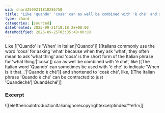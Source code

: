 ```yaml
---
uid: shard2509211818286750
title: "Like 'quando' 'cosa' can as well be combined with 'è ché' and shortened to 'cosè ché'"
type: shard
categories: [sourced]
dateCreated: 2025-09-21T18:18:28+08:00
dateModified: 2025-09-25T03:35:48+00:00
---
```

Like [['Quando' is 'When' in Italian|'Quando']] [[Italians commonly use the word 'cosa' for asking 'what' because when they ask 'what', they often mean to ask 'what thing' and 'cosa' is the short form of the Italian phrase for 'what thing'|'cosa']] can as well be combined with 'è ché', like [[The Italian word 'Quando' can sometimes be used with 'è ché' to indicate 'When is it that...'|'Quando è ché']] and shortened to 'cosè ché', like, [[The Italian phrase 'Quando è ché' can be contracted to just 'Quandèché'|'Quandèché']]

### Excerpt
![[eleftheriouIntroductionItalianignorecopyrightexcerptindex#^el1rv]]
